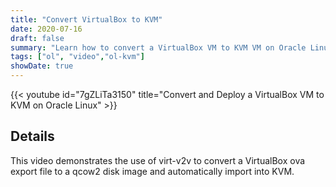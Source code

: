 ```yaml
---
title: "Convert VirtualBox to KVM"
date: 2020-07-16
draft: false
summary: "Learn how to convert a VirtualBox VM to KVM VM on Oracle Linux."
tags: ["ol", "video","ol-kvm"]
showDate: true
---
```


{{< youtube id="7gZLiTa3150" title="Convert and Deploy a VirtualBox VM to KVM on Oracle Linux" >}}

## Details

This video demonstrates the use of virt-v2v to convert a VirtualBox ova export file to a qcow2 disk image and automatically import into KVM.
